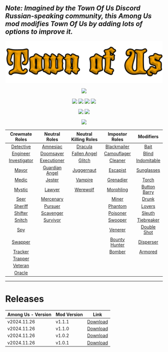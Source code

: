 ## *Note: Imagined by the Town Of Us Discord Russian-speaking community, this Among Us mod modifies Town Of Us by adding lots of options to improve it.*

![LOGO](./Images/TOU-logo.png)

<p align="center">
  <img src="https://badgen.net/static/AmongUs/2024.11.26/red"> 
</p>

<p align="center">
  <a href="https://github.com/NesTT17/Town-Of-Us-Edited/releases"><img src="https://img.shields.io/github/v/release/NesTT17/Town-Of-Us-Edited?style=plastic"></a>
  <a href="https://github.com/NesTT17/Town-Of-Us-Edited/releases"><img src="https://img.shields.io/github/release-date/NesTT17/Town-Of-Us-Edited?style=plastic"></a>
  <a href="https://github.com/NesTT17/Town-Of-Us-Edited/releases"><img src="https://img.shields.io/github/downloads/NesTT17/Town-Of-Us-Edited/total?style=plastic"></a>
  <a href="https://github.com/NesTT17/Town-Of-Us-Edited/releases/latest"><img src="https://img.shields.io/github/downloads/nestt17/town-of-us-edited/latest/total?style=plastic"></a>
</p>

<p align="center">
  <a href="https://github.com/NesTT17/Town-Of-Us-Edited/issues"><img src="https://img.shields.io/github/issues-raw/NesTT17/Town-Of-Us-Edited?style=plastic"></a>
  <a href="https://github.com/NesTT17/Town-Of-Us-Edited/issues?q=is%3Aissue+is%3Aclosed"><img src="https://img.shields.io/github/issues-closed-raw/NesTT17/Town-Of-Us-Edited?style=plastic"></a>
</p>

<p align="center">
  <a href="https://github.com/NesTT17"><img src="https://img.shields.io/github/followers/nestt17?style=social"></a>
</p>

| **Crewmate Roles**            | **Neutral Roles**                 | **Neutral Killing Roles**                | **Impostor Roles**                | **Modifiers**                 |
|:-----------------------------:|:---------------------------------:|:----------------------------------------:|:---------------------------------:|:-----------------------------:|
| [Detective](#detective)        | [Amnesiac](#amnesiac)            | [Dracula](#dracula)                      | [Blackmailer](#blackmailer)       | [Bait](#bait)                 |
| [Engineer](#engineer)          | [Doomsayer](#doomsayer)          | [Fallen Angel](#fallen-angel)            | [Camouflager](#camouflager)       | [Blind](#blind)               |
| [Investigator](#investigator)  | [Executioner](#executioner)      | [Glitch](#glitch)                        | [Cleaner](#cleaner)               | [Indomitable](#indomitable)   |
| [Mayor](#mayor)                | [Guardian Angel](#guardian-angel)| [Juggernaut](#juggernaut)                | [Escapist](#escapist)             | [Sunglasses](#sunglasses)     |
| [Medic](#medic)                | [Jester](#jester)                | [Vampire](#vampire)                      | [Grenadier](#grenadier)           | [Torch](#torch)               |
| [Mystic](#mystic)              | [Lawyer](#lawyer)                | [Werewolf](#werewolf)                    | [Morphling](#morphling)           | [Button Barry](#button-barry) |
| [Seer](#seer)                  | [Mercenary](#mercenary)          |                                          | [Miner](#miner)                   | [Drunk](#drunk)               |
| [Sheriff](#sheriff)            | [Pursuer](#pursuer)              |                                          | [Phantom](#phantom)               | [Lovers](#lovers)             |
| [Shifter](#shifter)            | [Scavenger](#scavenger)          |                                          | [Poisoner](#poisoner)             | [Sleuth](#sleuth)             |
| [Snitch](#snitch)              | [Survivor](#survivor)            |                                          | [Swooper](#swooper)               | [Tiebreaker](#tiebreaker)     |
| [Spy](#spy)                    |                                  |                                          | [Venerer](#venerer)               | [Double Shot](#double-shot)   |
| [Swapper](#swapper)            |                                  |                                          | [Bounty Hunter](#bounty-hunter)   | [Disperser](#disperser)       |
| [Tracker](#tracker)            |                                  |                                          | [Bomber](#bomber)                 | [Armored](#armored)           |
| [Trapper](#trapper)            |                                  |                                          |                                   |                               |
| [Veteran](#veteran)            |                                  |                                          |                                   |                               |
| [Oracle](#oracle)              |                                  |                                          |                                   |                               |

-----------------------

# Releases
| Among Us - Version| Mod Version | Link |
|----------|-------------|-----------------|
| v2024.11.26 | v1.1.1 | [Download](https://github.com/NesTT17/Town-Of-Us-Edited/releases/tag/v1.1.1) |
| v2024.11.26 | v1.1.0 | [Download](https://github.com/NesTT17/Town-Of-Us-Edited/releases/tag/v1.1.0) |
| v2024.11.26 | v1.0.2 | [Download](https://github.com/NesTT17/Town-Of-Us-Edited/releases/tag/v1.0.2) |
| v2024.11.26 | v1.0.1 | [Download](https://github.com/NesTT17/Town-Of-Us-Edited/releases/tag/v1.0.1) |

